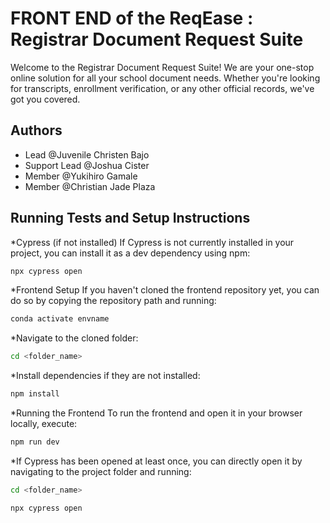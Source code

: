 
# FRONT END of the ReqEase : Registrar Document Request Suite

Welcome to the Registrar Document Request Suite! We are your one-stop online solution for all your school document needs. Whether you're looking for transcripts, enrollment verification, or any other official records, we've got you covered. 

## Authors

- Lead @Juvenile Christen Bajo
- Support Lead @Joshua Cister
- Member @Yukihiro Gamale
- Member @Christian Jade Plaza

## Running Tests and Setup Instructions

*Cypress (if not installed)
If Cypress is not currently installed in your project, you can install it as a dev dependency using npm:

```bash
npx cypress open
```

*Frontend Setup
If you haven't cloned the frontend repository yet, you can do so by copying the repository path and running:

```bash
conda activate envname
```

*Navigate to the cloned folder:

```bash
cd <folder_name>
```

*Install dependencies if they are not installed:

```bash
npm install
```

*Running the Frontend
To run the frontend and open it in your browser locally, execute:

```bash
npm run dev
```

*If Cypress has been opened at least once, you can directly open it by navigating to the project folder and running:

```bash
cd <folder_name>
```
```bash
npx cypress open
```


